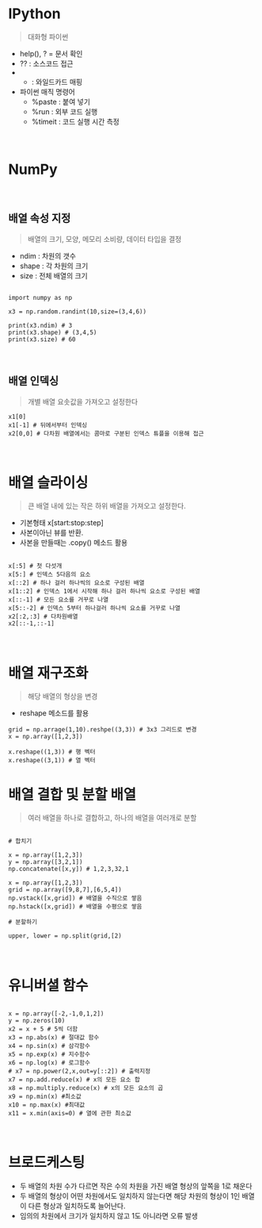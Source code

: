 # IPython

> 대화형 파이썬 

- help(), ? = 문서 확인
- ?? : 소스코드 접근
- * : 와일드카드 매핑
- 파이썬 매직 명령어
    - %paste : 붙여 넣기
    - %run : 외부 코드 실행
    - %timeit : 코드 실행 시간 측정 
    
<br>

# NumPy 

<br>

## 배열 속성 지정 

> 배열의 크기, 모양, 메모리 소비량, 데이터 타입을 결정 

- ndim : 차원의 갯수
- shape : 각 차원의 크기
- size : 전체 배열의 크기 
    
```jupyterpython

import numpy as np

x3 = np.random.randint(10,size=(3,4,6))

print(x3.ndim) # 3
print(x3.shape) # (3,4,5)
print(x3.size) # 60

```
<br>

## 배열 인덱싱 

> 개별 배열 요솟값을 가져오고 설정한다

```jupyterpython
x1[0]
x1[-1] # 뒤에서부터 인덱싱
x2[0,0] # 다차원 배열에서는 콤마로 구분된 인덱스 튜플을 이용해 접근 
```

<br>

# 배열 슬라이싱 

> 큰 배열 내에 있는 작은 하위 배열을 가져오고 설정한다.

- 기본형태 x\[start:stop:step]
- 사본이아닌 뷰를 반환.
- 사본을 만들때는 .copy() 메소드 활용 

```jupyterpython

x[:5] # 첫 다섯개
x[5:] # 인덱스 5다음의 요소 
x[::2] # 하나 걸러 하나씩의 요소로 구성된 배열
x[1::2] # 인덱스 1에서 시작해 하나 걸러 하나씩 요소로 구성된 배열 
x[::-1] # 모든 요소를 거꾸로 나열 
x[5::-2] # 인덱스 5부터 하나걸러 하나씩 요소를 거꾸로 나열 
x2[:2,:3] # 다차원배열 
x2[::-1,::-1] 

```

<br>

# 배열 재구조화 
 
> 해당 배열의 형상을 변경

- reshape 메소드를 활용

```jupyterpython
grid = np.arrage(1,10).reshpe((3,3)) # 3x3 그리드로 변경 
x = np.array([1,2,3])

x.reshape((1,3)) # 행 벡터
x.reshape((3,1)) # 열 벡터 
```

# 배열 결합 및 분할 배열 

> 여러 배열을 하나로 결합하고, 하나의 배열을 여러개로 분할 

```jupyterpython

# 합치기

x = np.array([1,2,3])
y = np.array([3,2,1])
np.concatenate([x,y]) # 1,2,3,32,1

x = np.array([1,2,3])
grid = np.array([9,8,7],[6,5,4])
np.vstack([x,grid]) # 배열을 수직으로 쌓음
np.hstack([x,grid]) # 배열을 수평으로 쌓음

# 분할하기

upper, lower = np.split(grid,[2)

```

<br>

# 유니버셜 함수

```jupyterpython

x = np.array([-2,-1,0,1,2])
y = np.zeros(10)
x2 = x + 5 # 5씩 더함
x3 = np.abs(x) # 절대값 함수
x4 = np.sin(x) # 삼각함수
x5 = np.exp(x) # 지수함수
x6 = np.log(x) # 로그함수
# x7 = np.power(2,x,out=y[::2]) # 출력지정
x7 = np.add.reduce(x) # x의 모든 요소 합
x8 = np.multiply.reduce(x) # x의 모든 요소의 곱
x9 = np.min(x) #최소값
x10 = np.max(x) #최대값 
x11 = x.min(axis=0) # 열에 관한 최소값 

```

<br>

# 브로드케스팅 

- 두 배열의 차원 수가 다르면 작은 수의 차원을 가진 배열 형상의 앞쪽을 1로 채운다
- 두 배열의 형상이 어떤 차원에서도 일치하지 않는다면 해당 차원의 형상이 1인 배열이 다른 형상과 일치하도록 늘어난다.
- 임의의 차원에서 크기가 일치하지 않고 1도 아니라면 오류 발생 
